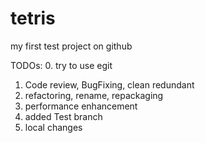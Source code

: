 tetris
======

my first test project on github

TODOs:
0. try to use egit  
1. Code review, BugFixing, clean redundant
2. refactoring, rename, repackaging
3. performance enhancement
4. added Test branch
5. local changes